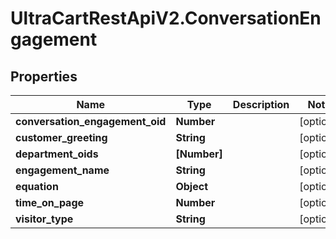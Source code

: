 # UltraCartRestApiV2.ConversationEngagement

## Properties

Name | Type | Description | Notes
------------ | ------------- | ------------- | -------------
**conversation_engagement_oid** | **Number** |  | [optional] 
**customer_greeting** | **String** |  | [optional] 
**department_oids** | **[Number]** |  | [optional] 
**engagement_name** | **String** |  | [optional] 
**equation** | **Object** |  | [optional] 
**time_on_page** | **Number** |  | [optional] 
**visitor_type** | **String** |  | [optional] 


